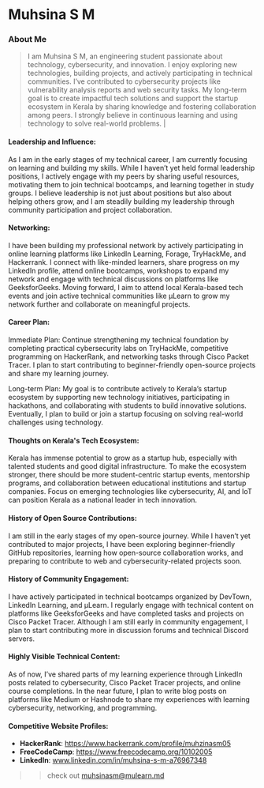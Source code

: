 # Muhsina S M

### About Me
> I am Muhsina S M, an engineering student passionate about technology, cybersecurity, and innovation. I enjoy exploring new technologies, building projects, and actively participating in technical communities. I’ve contributed to cybersecurity projects like vulnerability analysis reports and web security tasks. My long-term goal is to create impactful tech solutions and support the startup ecosystem in Kerala by sharing knowledge and fostering collaboration among peers. I strongly believe in continuous learning and using technology to solve real-world problems.
            |

#### Leadership and Influence:
As I am in the early stages of my technical career, I am currently focusing on learning and building my skills. While I haven’t yet held formal leadership positions, I actively engage with my peers by sharing useful resources, motivating them to join technical bootcamps, and learning together in study groups. I believe leadership is not just about positions but also about helping others grow, and I am steadily building my leadership through community participation and project collaboration.

#### Networking:
I have been building my professional network by actively participating in online learning platforms like LinkedIn Learning, Forage, TryHackMe, and Hackerrank. I connect with like-minded learners, share progress on my LinkedIn profile, attend online bootcamps, workshops to expand my network and engage with technical discussions on platforms like GeeksforGeeks. Moving forward, I aim to attend local Kerala-based tech events and join active technical communities like μLearn to grow my network further and collaborate on meaningful projects.  

#### Career Plan:
Immediate Plan:
Continue strengthening my technical foundation by completing practical cybersecurity labs on TryHackMe, competitive programming on HackerRank, and networking tasks through Cisco Packet Tracer. I plan to start contributing to beginner-friendly open-source projects and share my learning journey.

Long-term Plan:
My goal is to contribute actively to Kerala’s startup ecosystem by supporting new technology initiatives, participating in hackathons, and collaborating with students to build innovative solutions. Eventually, I plan to build or join a startup focusing on solving real-world challenges using technology.

#### Thoughts on Kerala's Tech Ecosystem:
Kerala has immense potential to grow as a startup hub, especially with talented students and good digital infrastructure. To make the ecosystem stronger, there should be more student-centric startup events, mentorship programs, and collaboration between educational institutions and startup companies. Focus on emerging technologies like cybersecurity, AI, and IoT can position Kerala as a national leader in tech innovation.

#### History of Open Source Contributions:
I am still in the early stages of my open-source journey. While I haven’t yet contributed to major projects, I have been exploring beginner-friendly GitHub repositories, learning how open-source collaboration works, and preparing to contribute to web and cybersecurity-related projects soon.

#### History of Community Engagement:
I have actively participated in technical bootcamps organized by DevTown, LinkedIn Learning, and μLearn. I regularly engage with technical content on platforms like GeeksforGeeks and have completed tasks and projects on Cisco Packet Tracer. Although I am still early in community engagement, I plan to start contributing more in discussion forums and technical Discord servers.

#### Highly Visible Technical Content:
As of now, I’ve shared parts of my learning experience through LinkedIn posts related to cybersecurity, Cisco Packet Tracer projects, and online course completions. In the near future, I plan to write blog posts on platforms like Medium or Hashnode to share my experiences with learning cybersecurity, networking, and programming.


#### Competitive Website Profiles:
- **HackerRank**: https://www.hackerrank.com/profile/muhzinasm05
- **FreeCodeCamp**: https://www.freecodecamp.org/10102005
- **LinkedIn**: www.linkedin.com/in/muhsina-s-m-a76967348

  

>> check out [muhsinasm@mulearn.md](./profiles/muhsinasm@mulearn.md) 

